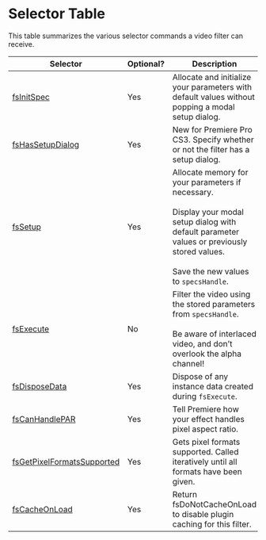 <a id="video-filters-selector-table"></a>

# Selector Table

This table summarizes the various selector commands a video filter can receive.

| **Selector**                                                                                                          | **Optional?**   | **Description**                                                                                                                                                                                      |
|-----------------------------------------------------------------------------------------------------------------------|-----------------|------------------------------------------------------------------------------------------------------------------------------------------------------------------------------------------------------|
| [fsInitSpec](selector-descriptions.md#video-filters-selector-descriptions-fsinitspec)                                 | Yes             | Allocate and initialize your parameters with default values without popping a modal setup dialog.                                                                                                    |
| [fsHasSetupDialog](selector-descriptions.md#video-filters-selector-descriptions-fshassetupdialog)                     | Yes             | New for Premiere Pro CS3. Specify whether or not the filter has a setup dialog.                                                                                                                      |
| [fsSetup](selector-descriptions.md#video-filters-selector-descriptions-fssetup)                                       | Yes             | Allocate memory for your parameters if necessary.<br/><br/>Display your modal setup dialog with default parameter values or previously stored values.<br/><br/>Save the new values to `specsHandle`. |
| [fsExecute](selector-descriptions.md#video-filters-selector-descriptions-fsexecute)                                   | No              | Filter the video using the stored parameters from `specsHandle`.<br/><br/>Be aware of interlaced video, and don’t overlook the alpha channel!                                                        |
| [fsDisposeData](selector-descriptions.md#video-filters-selector-descriptions-fsdisposedata)                           | Yes             | Dispose of any instance data created during `fsExecute`.                                                                                                                                             |
| [fsCanHandlePAR](selector-descriptions.md#video-filters-selector-descriptions-fscanhandlepar)                         | Yes             | Tell Premiere how your effect handles pixel aspect ratio.                                                                                                                                            |
| [fsGetPixelFormatsSupported](selector-descriptions.md#video-filters-selector-descriptions-fsgetpixelformatssupported) | Yes             | Gets pixel formats supported. Called iteratively until all formats have been given.                                                                                                                  |
| [fsCacheOnLoad](selector-descriptions.md#video-filters-selector-descriptions-fscacheonload)                           | Yes             | Return fsDoNotCacheOnLoad to disable plugin caching for this filter.                                                                                                                                 |
